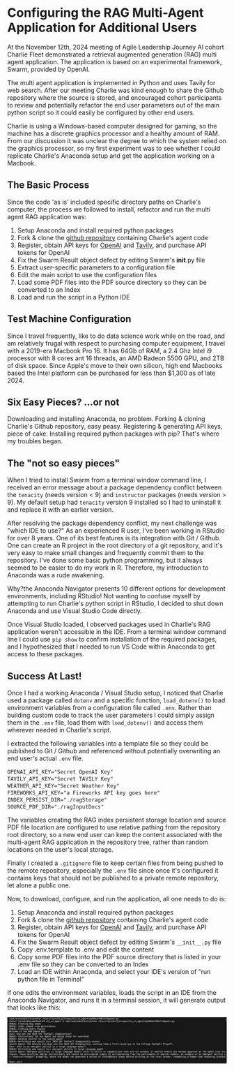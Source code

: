 # Configuring the RAG Multi-Agent Application for Additional Users

At the November 12th, 2024 meeting of Agile Leadership Journey AI cohort Charlie Fleet demonstrated a retrieval augmented generation (RAG) multi agent application.  The application is based on an experimental framework, Swarm, provided by OpenAI.

The multi agent application is implemented in Python and uses Tavily for web search. After our meeting Charlie was kind enough to share the Github repository where the source is stored, and encouraged cohort participants to review and potentially refactor the end user parameters out of the main python script so it could easily be configured by other end users.

Charlie is using a Windows-based computer designed for gaming, so the machine has a discrete graphics processor and a healthy amount of RAM. From our discussion it was unclear the degree to which the system relied on the graphics processor, so my first experiment was to see whether I could replicate Charlie's Anaconda setup and get the application working on a Macbook.

## The Basic Process

Since the code 'as is' included specific directory paths on Charlie's computer, the process we followed to install, refactor and run the multi agent RAG application was:

1. Setup Anaconda and install required python packages
2. Fork & clone the [github repository](https://github.com/amikiste/Source) containing Charlie's agent code
3. Register, obtain API keys for [OpenAI](https://openai.com) and [Tavily](https://app.tavily.com/home), and purchase API tokens for OpenAI  
4. Fix the Swarm Result object defect by editing Swarm's __init__.py file
5. Extract user-specific parameters to a configuration file
6. Edit the main script to use the configuration files
7. Load some PDF files into the PDF source directory so they can be converted to an Index
8. Load and run the script in a Python IDE

## Test Machine Configuration

Since I travel frequently, like to do data science work while on the road, and am relatively frugal with respect to purchasing computer equipment, I travel with a 2019-era Macbook Pro 16. It  has 64Gb of RAM, a 2.4 Ghz Intel i9 processor with 8 cores ant 16 threads, an AMD Radeon 5500 GPU, and 2TB of disk space. Since Apple's move to their own silicon, high end Macbooks based the Intel platform can be purchased for less than $1,300 as of late 2024.  

## Six Easy Pieces? ...or not  

Downloading and installing Anaconda, no problem. Forking & cloning Charlie's Github repository, easy peasy. Registering & generating API keys, piece of cake. Installing required python packages with pip? That's where my troubles began.

## The "not so easy pieces"

When I tried to install Swarm from a terminal window command line, I received an error message about a package dependency conflict between the `tenacity` (needs version < 9) and `instructor` packages (needs version > 9). My default setup had `tenacity` version 9 installed so I had to uninstall it and replace it with an earlier version.

After resolving the package dependency conflict, my next challenge was "which IDE to use?" As an experienced R user, I've been working in RStudio for over 8 years. One of its best features is its integration with Git / Github. One can create an R project in the root directory of a git repository, and it's very easy to make small changes and frequently commit them to the repository. I've done some basic python programming, but it always seemed to be easier to do my work in R. Therefore, my introduction to Anaconda was a rude awakening.  

Why?the Anaconda Navigator presents 10 different options for development environments, including RStudio! Not wanting to confuse myself by attempting to run Charlie's python script in RStudio, I decided to shut down Anaconda and use Visual Studio Code directly.  

Once Visual Studio loaded, I observed packages used in Charlie's RAG application weren't accessible in the IDE. From a terminal window command line I could use `pip show` to confirm installation of the required packages, and I hypothesized that I needed to run VS Code within Anaconda to get access to these packages.

## Success At Last!

Once I had a working Anaconda / Visual Studio setup, I noticed that Charlie used a package called `dotenv` and a specific function, `load_dotenv()` to load environment variables from a configuration file called `.env`.   Rather than building custom code to track the user parameters I could simply assign them in the `.env` file, load them with `load_dotenv()` and access them wherever needed in Charlie's script.

I extracted the following variables into a template file so they could be published to Git / Github and referenced without potentially overwriting an end user's actual `.env` file.

    OPENAI_API_KEY="Secret OpenAI Key"
    TAVILY_API_KEY="Secret TAVILY Key"
    WEATHER_API_KEY="Secret Weather Key"
    FIREWORKS_API_KEY="a Fireworks API key goes here"
    INDEX_PERSIST_DIR="./ragStorage"
    SOURCE_PDF_DIR="./ragInputDocs"

The variables creating the RAG index persistent storage location and source PDF file location are configured to use relative pathing from the repository root directory, so a new end user can keep the content associated with the multi-agent RAG application in the repository tree, rather than random locations on the user's local storage.

Finally I created a `.gitignore` file to keep certain files from being pushed to the remote repository, especially the `.env` file since once it's configured it contains keys that should not be published to a private remote repository, let alone a public one.

Now, to download, configure, and run the application, all one needs to do is:

1. Setup Anaconda and install required python packages
2. Fork & clone the [github repository](https://github.com/amikiste/Source) containing Charlie's agent code
3. Register, obtain API keys for [OpenAI](https://openai.com) and [Tavily](https://app.tavily.com/home), and purchase API tokens for OpenAI  
4. Fix the Swarm Result object defect by editing Swarm's `__init__.py` file
5. Copy .env.template to .env and edit the content
6. Copy some PDF files into the PDF source directory that is listed in your .env file so they can be converted to an Index
7. Load an IDE within Anaconda, and select your IDE's version of "run python file in Terminal"

If one edits the environment variables, loads the script in an IDE from the Anaconda Navigator, and runs it in a terminal session, it will generate output that looks like this:

![](./images/configuringRAGAgent-01.png)
